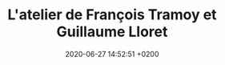 ---
layout: event
title:  "L'atelier de François Tramoy et Guillaume Lloret"
date:   2020-06-27 14:52:51 +0200
categories: event juin-2020
---